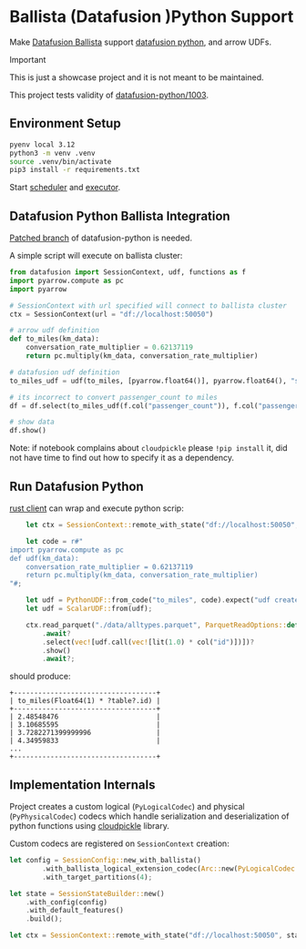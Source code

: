 # Ballista (Datafusion )Python Support

Make [Datafusion Ballista](https://github.com/apache/datafusion-ballista) support [datafusion python](http://github.com/apache/datafusion-python), and arrow UDFs.

> [!IMPORTANT]
> This is just a showcase project and it is not meant to be maintained.

This project tests validity of [datafusion-python/1003](https://github.com/apache/datafusion-python/pull/1003).

## Environment Setup

```bash
pyenv local 3.12
python3 -m venv .venv
source .venv/bin/activate
pip3 install -r requirements.txt
```

Start [scheduler](examples/scheduler.rs) and [executor](examples/executor.rs).

## Datafusion Python Ballista Integration

[Patched branch](https://github.com/milenkovicm/datafusion-python/tree/poc_ballista_support) of datafusion-python is needed.

A simple script will execute on ballista cluster:

```python
from datafusion import SessionContext, udf, functions as f
import pyarrow.compute as pc
import pyarrow

# SessionContext with url specified will connect to ballista cluster
ctx = SessionContext(url = "df://localhost:50050")

# arrow udf definition
def to_miles(km_data):
    conversation_rate_multiplier = 0.62137119
    return pc.multiply(km_data, conversation_rate_multiplier)    

# datafusion udf definition 
to_miles_udf = udf(to_miles, [pyarrow.float64()], pyarrow.float64(), "stable")

# its incorrect to convert passenger_count to miles
df = df.select(to_miles_udf(f.col("passenger_count")), f.col("passenger_count"))

# show data 
df.show()
```

Note: if notebook complains about `cloudpickle` please `!pip install` it, did not have time to find out how to specify it as a dependency.

## Run Datafusion Python

[rust client](examples/client.rs) can wrap and execute python scrip:

```rust
    let ctx = SessionContext::remote_with_state("df://localhost:50050", state).await?;

    let code = r#"
import pyarrow.compute as pc
def udf(km_data):
    conversation_rate_multiplier = 0.62137119
    return pc.multiply(km_data, conversation_rate_multiplier)    
"#;

    let udf = PythonUDF::from_code("to_miles", code).expect("udf created");
    let udf = ScalarUDF::from(udf);

    ctx.read_parquet("./data/alltypes.parquet", ParquetReadOptions::default())
        .await?
        .select(vec![udf.call(vec![lit(1.0) * col("id")])])?
        .show()
        .await?;

```

should produce:

```text
+-----------------------------------+
| to_miles(Float64(1) * ?table?.id) |
+-----------------------------------+
| 2.48548476                        |
| 3.10685595                        |
| 3.7282271399999996                |
| 4.34959833                        |
...
+-----------------------------------+
```

## Implementation Internals

Project creates a custom logical (`PyLogicalCodec`) and physical (`PyPhysicalCodec`) codecs which handle serialization and deserialization of python functions using [cloudpickle](https://github.com/cloudpipe/cloudpickle) library.

Custom codecs are registered on `SessionContext` creation:

```rust
let config = SessionConfig::new_with_ballista()
        .with_ballista_logical_extension_codec(Arc::new(PyLogicalCodec::default()))
        .with_target_partitions(4);

let state = SessionStateBuilder::new()
    .with_config(config)
    .with_default_features()
    .build();

let ctx = SessionContext::remote_with_state("df://localhost:50050", state).await?;
```
